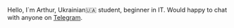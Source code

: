 Hello, I`m Arthur, Ukrainian🇺🇦 student, beginner in IT. Would happy to chat with anyone on [Telegram](t.me/artur_dev0 "Yeah, you can write me right now!").
